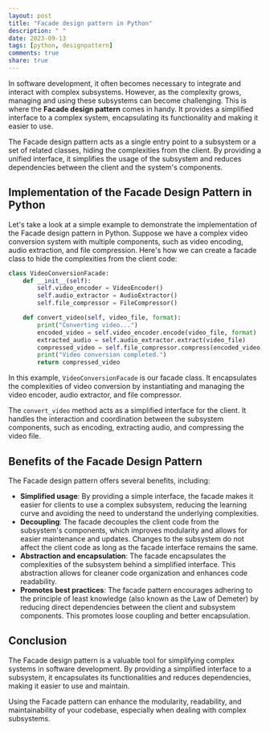 ```yaml
---
layout: post
title: "Facade design pattern in Python"
description: " "
date: 2023-09-13
tags: [python, designpattern]
comments: true
share: true
---
```


In software development, it often becomes necessary to integrate and interact with complex subsystems. However, as the complexity grows, managing and using these subsystems can become challenging. This is where the **Facade design pattern** comes in handy. It provides a simplified interface to a complex system, encapsulating its functionality and making it easier to use.

The Facade design pattern acts as a single entry point to a subsystem or a set of related classes, hiding the complexities from the client. By providing a unified interface, it simplifies the usage of the subsystem and reduces dependencies between the client and the system's components.

## Implementation of the Facade Design Pattern in Python

Let's take a look at a simple example to demonstrate the implementation of the Facade design pattern in Python. Suppose we have a complex video conversion system with multiple components, such as video encoding, audio extraction, and file compression. Here's how we can create a facade class to hide the complexities from the client code:

```python
class VideoConversionFacade:
    def __init__(self):
        self.video_encoder = VideoEncoder()
        self.audio_extractor = AudioExtractor()
        self.file_compressor = FileCompressor()

    def convert_video(self, video_file, format):
        print("Converting video...")
        encoded_video = self.video_encoder.encode(video_file, format)
        extracted_audio = self.audio_extractor.extract(video_file)
        compressed_video = self.file_compressor.compress(encoded_video)
        print("Video conversion completed.")
        return compressed_video
```

In this example, `VideoConversionFacade` is our facade class. It encapsulates the complexities of video conversion by instantiating and managing the video encoder, audio extractor, and file compressor.

The `convert_video` method acts as a simplified interface for the client. It handles the interaction and coordination between the subsystem components, such as encoding, extracting audio, and compressing the video file.

## Benefits of the Facade Design Pattern

The Facade design pattern offers several benefits, including:

- **Simplified usage**: By providing a simple interface, the facade makes it easier for clients to use a complex subsystem, reducing the learning curve and avoiding the need to understand the underlying complexities.
- **Decoupling**: The facade decouples the client code from the subsystem's components, which improves modularity and allows for easier maintenance and updates. Changes to the subsystem do not affect the client code as long as the facade interface remains the same.
- **Abstraction and encapsulation**: The facade encapsulates the complexities of the subsystem behind a simplified interface. This abstraction allows for cleaner code organization and enhances code readability.
- **Promotes best practices**: The facade pattern encourages adhering to the principle of least knowledge (also known as the Law of Demeter) by reducing direct dependencies between the client and subsystem components. This promotes loose coupling and better encapsulation.

## Conclusion

The Facade design pattern is a valuable tool for simplifying complex systems in software development. By providing a simplified interface to a subsystem, it encapsulates its functionalities and reduces dependencies, making it easier to use and maintain.

Using the Facade pattern can enhance the modularity, readability, and maintainability of your codebase, especially when dealing with complex subsystems.